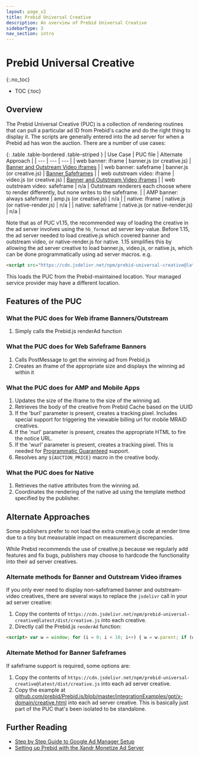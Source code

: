 ```yaml
---
layout: page_v2
title: Prebid Universal Creative
description: An overview of Prebid Universal Creative
sidebarType: 3
nav_section: intro
---
```


<div class="bs-docs-section" markdown="1">

# Prebid Universal Creative
{:.no_toc}

- TOC
{:toc}

## Overview

The Prebid Universal Creative (PUC) is a collection of rendering routines
that can pull a particular ad ID from Prebid's cache and do the right
thing to display it. The scripts are generally entered into the ad server for
when a Prebid ad has won the auction. There are a number of use cases:

{: .table .table-bordered .table-striped }
| Use Case | PUC file | Alternate Approach |
| --- | --- | --- |
| web banner: iframe | banner.js (or creative.js) | [Banner and Outstream Video iframes](#alt-iframes) |
| web banner: safeframe | banner.js (or creative.js) | [Banner Safeframes](#alt-safeframes) |
| web outstream video: iframe | video.js (or creative.js) | [Banner and Outstream Video iframes](#alt-iframes) |
| web outstream video: safeframe | n/a | Outstream renderers each choose where to render differently, but none writes to the safeframe. |
| AMP banner: always safeframe | amp.js (or creative.js) | n/a |
| native: iframe | native.js (or native-render.js) | n/a |
| native: safeframe | native.js (or native-render.js) | n/a |

Note that as of PUC v1.15, the recommended way of loading the creative
in the ad server involves using the `hb_format` ad server key-value. Before 1.15, the ad server needed to load creative.js which covered banner and outstream video, or native-render.js for native. 1.15 simplifies this
by allowing the ad server creative to load banner.js, video.js, or native.js, which can be done programmatically using ad server macros. e.g.

```html
<script src="https://cdn.jsdelivr.net/npm/prebid-universal-creative@latest/dist/%%PATTERN:hb_format%%.js"></script>
```

This loads the PUC from the Prebid-maintained location. Your managed
service provider may have a different location.

## Features of the PUC

### What the PUC does for Web iframe Banners/Outstream

1. Simply calls the Prebid.js renderAd function

### What the PUC does for Web Safeframe Banners

1. Calls PostMessage to get the winning ad from Prebid.js
1. Creates an iframe of the appropriate size and displays the winning ad within it

### What the PUC does for AMP and Mobile Apps

1. Updates the size of the iframe to the size of the winning ad.
1. Retrieves the body of the creative from Prebid Cache based on the UUID
1. If the 'burl' parameter is present, creates a tracking pixel. Includes special support for triggering the viewable billing url for mobile MRAID creatives.
1. If the 'nurl' parameter is present, creates the appropriate HTML to fire the notice URL.
1. If the 'wurl' parameter is present, creates a tracking pixel. This is needed for [Programmatic Guaranteed](/prebid-server/features/pg/pbs-pg-idx.html) support.
1. Resolves any `${AUCTION_PRICE}` macro in the creative body.

### What the PUC does for Native

1. Retrieves the native attributes from the winning ad.
1. Coordinates the rendering of the native ad using the template method specified by the publisher.

## Alternate Approaches

Some publishers prefer to not load the extra creative.js code at render time
due to a tiny but measurable impact on measurement discrepancies.

While Prebid recommends the use of creative.js because we regularly add
features and fix bugs, publishers may choose to hardcode the functionality
into their ad server creatives.

<a name="alt-iframes"></a>

### Alternate methods for Banner and Outstream Video iframes

If you only ever need to display non-safeframed banner and outstream-video creatives, there are several ways to replace the `jsdelivr` call in your ad server creative:

1. Copy the contents of `https://cdn.jsdelivr.net/npm/prebid-universal-creative@latest/dist/creative.js` into each creative.
1. Directly call the Prebid.js `renderAd` function:

```html
<script> var w = window; for (i = 0; i < 10; i++) { w = w.parent; if (w.pbjs) { try { w.pbjs.renderAd(document, '%%PATTERN:hb_adid%%'); break; } catch (e) { continue; } } } </script>
```

<a name="alt-safeframes"></a>

### Alternate Method for Banner Safeframes

If safeframe support is required, some options are:

1. Copy the contents of `https://cdn.jsdelivr.net/npm/prebid-universal-creative@latest/dist/creative.js` into each ad server creative.
1. Copy the example at [github.com/prebid/Prebid.js/blob/master/integrationExamples/gpt/x-domain/creative.html](https://github.com/prebid/Prebid.js/blob/master/integrationExamples/gpt/x-domain/creative.html) into each ad server creative. This is basically just part of the PUC that's been isolated to be standalone.

## Further Reading

- [Step by Step Guide to Google Ad Manager Setup](/adops/step-by-step.html)
- [Setting up Prebid with the Xandr Monetize Ad Server](/adops/setting-up-prebid-with-the-appnexus-ad-server.html)
